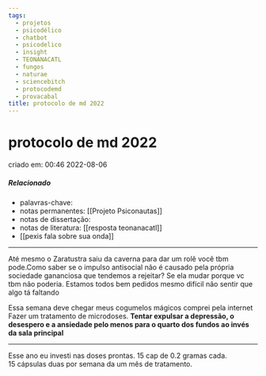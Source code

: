 ```yaml
---
tags:
  - projetos
  - psicodélico
  - chatbot
  - psicodelico
  - insight
  - TEONANACATL
  - fungos
  - naturae
  - sciencebitch
  - protocodemd
  - provacabal
title: protocolo de md 2022
---
```


# protocolo de md 2022

criado em: 00:46 2022-08-06

##### Relacionado

- palavras-chave: 
- notas permanentes: [[Projeto Psiconautas]] 
- notas de dissertação:
- notas de literatura: [[resposta teonanacatl]]
- [[pexis fala sobre sua onda]]

---

Até mesmo o Zaratustra saiu da caverna para dar um rolê você tbm pode.Como saber se o impulso antisocial não é causado pela própria sociedade gananciosa que tendemos a rejeitar? Se ela mudar porque vc tbm não poderia. Estamos todos bem pedidos mesmo difícil não sentir que algo tá faltando

Essa semana deve chegar meus cogumelos mágicos comprei pela internet  
Fazer um tratamento de microdoses. **Tentar expulsar a depressão, o desespero e a ansiedade pelo menos para o quarto dos fundos ao invés da sala principal**

---

Esse ano eu investi nas doses prontas. 15 cap de 0.2 gramas cada.  
15 cápsulas duas por semana da um mês de tratamento.
